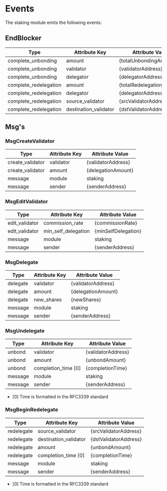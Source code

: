 <!--
order: 6
-->

# Events

The staking module emits the following events:

## EndBlocker

| Type                  | Attribute Key         | Attribute Value           |
|-----------------------|-----------------------|---------------------------|
| complete_unbonding    | amount                | {totalUnbondingAmount}    |
| complete_unbonding    | validator             | {validatorAddress}        |
| complete_unbonding    | delegator             | {delegatorAddress}        |
| complete_redelegation | amount                | {totalRedelegationAmount} |
| complete_redelegation | delegator             | {delegatorAddress}        |
| complete_redelegation | source_validator      | {srcValidatorAddress}     |
| complete_redelegation | destination_validator | {dstValidatorAddress}     |

## Msg's

### MsgCreateValidator

| Type             | Attribute Key | Attribute Value    |
|------------------|---------------|--------------------|
| create_validator | validator     | {validatorAddress} |
| create_validator | amount        | {delegationAmount} |
| message          | module        | staking            |
| message          | sender        | {senderAddress}    |

### MsgEditValidator

| Type           | Attribute Key       | Attribute Value     |
|----------------|---------------------|---------------------|
| edit_validator | commission_rate     | {commissionRate}    |
| edit_validator | min_self_delegation | {minSelfDelegation} |
| message        | module              | staking             |
| message        | sender              | {senderAddress}     |

### MsgDelegate

| Type     | Attribute Key | Attribute Value    |
|----------|---------------|--------------------|
| delegate | validator     | {validatorAddress} |
| delegate | amount        | {delegationAmount} |
| delegate | new_shares    | {newShares}        |
| message  | module        | staking            |
| message  | sender        | {senderAddress}    |

### MsgUndelegate

| Type    | Attribute Key       | Attribute Value    |
|---------|---------------------|--------------------|
| unbond  | validator           | {validatorAddress} |
| unbond  | amount              | {unbondAmount}     |
| unbond  | completion_time [0] | {completionTime}   |
| message | module              | staking            |
| message | sender              | {senderAddress}    |

- [0] Time is formatted in the RFC3339 standard

### MsgBeginRedelegate

| Type       | Attribute Key         | Attribute Value       |
|------------|-----------------------|-----------------------|
| redelegate | source_validator      | {srcValidatorAddress} |
| redelegate | destination_validator | {dstValidatorAddress} |
| redelegate | amount                | {unbondAmount}        |
| redelegate | completion_time [0]   | {completionTime}      |
| message    | module                | staking               |
| message    | sender                | {senderAddress}       |

- [0] Time is formatted in the RFC3339 standard
